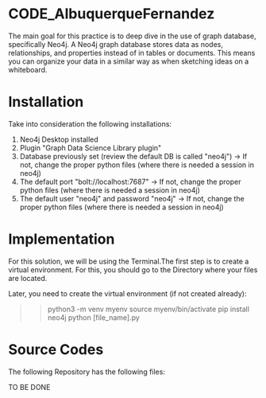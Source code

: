# CODE_AlbuquerqueFernandez

The main goal for this practice is to deep dive in the use of graph database, specifically Neo4j. A Neo4j graph database stores data as nodes, relationships, and properties instead of in tables or documents. This means you can organize your data in a similar way as when sketching ideas on a whiteboard.

# Installation

Take into consideration the following installations:

1. Neo4j Desktop installed
2. Plugin "Graph Data Science Library plugin"
3. Database previously set (review the default DB is called "neo4j") -> If not, change the proper python files (where there is needed a session in neo4j)
4. The default port "bolt://localhost:7687" -> If not, change the proper python files (where there is needed a session in neo4j)
5. The default user "neo4j" and password "neo4j" -> If not, change the proper python files (where there is needed a session in neo4j)



# Implementation
For this solution, we will be using the Terminal.The first step is to create a virtual environment. For this, you should go to the Directory where your files are located.

Later, you need to create the virtual environment (if not created already):

>> python3 -m venv myenv
>> source myenv/bin/activate
>> pip install neo4j
>> python [file_name].py

# Source Codes

The following Repository has the following files:

TO BE DONE


